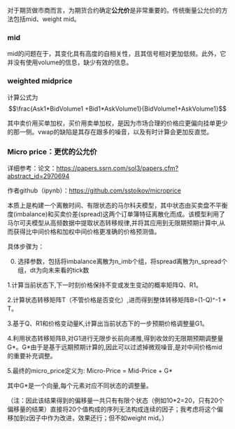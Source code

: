 对于期货做市商而言，为期货合约确定**公允价**是非常重要的。传统衡量公允价的方法包括mid、weight mid。

### mid
mid的问题在于，其变化具有高度的自相关性，且其信号相对更加低频。此外，它并没有使用volume的信息，缺少有效的信息。

### weighted midprice
计算公式为 
$$\frac{Ask1*BidVolume1 +Bid1*AskVolume1}{BidVolume1+AskVolume1}$$

其中卖价用买单加权，买价用卖单加权，是因为市场合理的价格应更偏向挂单更少的那一侧。vwap的缺陷是其存在跟多的噪音，以及有时计算会更加反直觉。

### Micro price：更优的公允价
详细参考：论文：https://papers.ssrn.com/sol3/papers.cfm?abstract_id=2970694

作者github（ipynb）：https://github.com/sstoikov/microprice

本质上是构建一个离散时间、有限状态的马尔科夫模型，其中状态由买卖盘不平衡度(imbalance)和买卖价差(spread)这两个订单簿特征离散化而成。该模型利用了马尔可夫模型从高频数据中提取状态转移规律,并将其应用到无限期预期计算中,从而获得比中间价格和加权中间价格更准确的价格预测值。

具体步骤为：

0. 选择参数，包括将imbalance离散为n_imb个组，将spread离散为n_spread个组，dt为向未来看的tick数

1.计算当前状态下,下一时刻价格保持不变或发生变动的概率矩阵Q、R1。

2.计算状态转移矩阵T（不管价格是否变化）,进而得到整体转移矩阵B=(1-Q)^-1 * T。

3.基于Q、R1和价格变动量K,计算出当前状态下的一步预期价格调整量G1。

4.利用状态转移矩阵B,对G1进行无限步长前向递推,得到收敛的无限期预期调整量G*。G*由于是基于远期预期计算的,因此可以过滤掉微观噪音,是对中间价格mid的重要补充调整。

5.最终的micro_price定义为: Micro-Price = Mid-Price + G*

其中G*是一个向量,每个元素对应不同状态的调整量。

（注：因此该结果得到的偏移量一共只有有限个状态（例如10*2=20，只有20个偏移量的结果）直接将20个值构成的序列无法构成连续的因子；我考虑将这个偏移加到z因子中作为改进，效果还行；但不如weight mid。）
